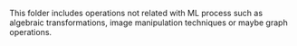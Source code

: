 This folder includes operations not related with ML process such as
algebraic transformations, image manipulation techniques or maybe graph operations.
